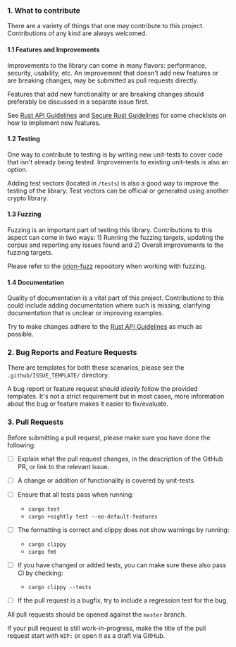 
### 1. What to contribute
There are a variety of things that one may contribute to this project. Contributions of any kind are always welcomed.

#### 1.1 Features and Improvements
Improvements to the library can come in many flavors: performance, security, usability, etc.
An improvement that doesn't add new features or are breaking changes, may be submitted as pull requests directly.

Features that add new functionality or are breaking changes should preferably be discussed in a separate issue first.

See [Rust API Guidelines](https://rust-lang-nursery.github.io/api-guidelines/checklist.html) and [Secure Rust Guidelines](https://anssi-fr.github.io/rust-guide/) for some checklists on how to implement new features.

#### 1.2 Testing
One way to contribute to testing is by writing new unit-tests to cover code that isn't already being tested. Improvements to existing unit-tests is also an option.

Adding test vectors (located in `/tests`) is also a good way to improve the testing of the library. Test vectors can be official or generated using another crypto library.

#### 1.3 Fuzzing
Fuzzing is an important part of testing this library. Contributions to this aspect can come in two ways: 1) Running the fuzzing targets, updating the corpus and reporting any issues found and 2) Overall improvements to the fuzzing targets.

Please refer to the [orion-fuzz](https://github.com/orion-rs/orion-fuzz) repository when working with fuzzing.

#### 1.4 Documentation
Quality of documentation is a vital part of this project. Contributions to this could include adding documentation where such is missing, clarifying documentation that is unclear or improving examples.

Try to make changes adhere to the [Rust API Guidelines](https://rust-lang-nursery.github.io/api-guidelines/checklist.html) as much as possible.

### 2. Bug Reports and Feature Requests
There are templates for both these scenarios, please see the `.github/ISSUE_TEMPLATE/` directory.

A bug report or feature request should _ideally_ follow the provided templates. It's not a strict requirement but in most cases, more information about the bug or feature makes it easier to fix/evaluate.

### 3. Pull Requests

Before submitting a pull request, please make sure you have done the following:

- [ ] Explain what the pull request changes, in the description of the GitHub PR, or link to the relevant issue.

- [ ] A change or addition of functionality is covered by unit-tests.

- [ ] Ensure that all tests pass when running:
  
  - `cargo test`
  - `cargo +nightly test --no-default-features`

- [ ] The formatting is correct and clippy does not show warnings by running:

  - `cargo clippy`
  - `cargo fmt`

- [ ] If you have changed or added tests, you can make sure these also pass CI by checking:
  - `cargo clippy --tests`

- [ ] If the pull request is a bugfix, try to include a regression test for the bug.

All pull requests should be opened against the `master` branch.

If your pull request is still work-in-progress, make the title of the pull request start with `WIP:` or open it as a draft via GitHub.